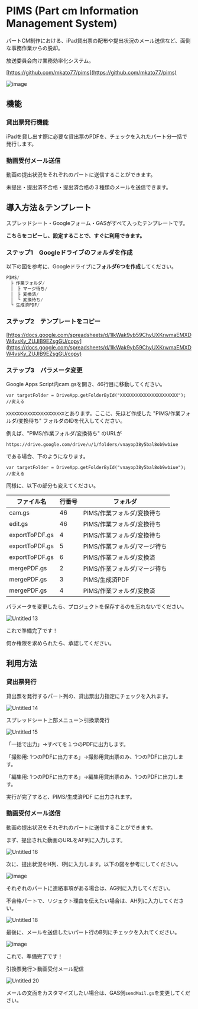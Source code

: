 # PIMS (Part cm Information Management System)

パートCM制作における、iPad貸出票の配布や提出状況のメール送信など、面倒な事務作業からの脱却。

放送委員会向け業務効率化システム。

[https://github.com/mkato77/pims](https://github.com/mkato77/pims)

![image](https://user-images.githubusercontent.com/80267487/190855844-5dd8eb09-471b-4ac5-b8be-ce9192fb0539.png)


## 機能

### 貸出票発行機能

iPadを貸し出す際に必要な貸出票のPDFを、チェックを入れたパート分一括で発行します。

### 動画受付メール送信

動画の提出状況をそれぞれのパートに送信することができます。

未提出・提出済不合格・提出済合格の３種類のメールを送信できます。





## 導入方法＆テンプレート

スプレッドシート・Googleフォーム・GASがすべて入ったテンプレートです。

**こちらをコピーし、設定することで、すぐに利用できます。**

### ステップ1　Googleドライブのフォルダを作成

以下の図を参考に、Googleドライブに**フォルダ6つを作成**してください。

```jsx
PIMS/
　├ 作業フォルダ/
　│　├ マージ待ち/
　│　├ 変換済/
　│　└ 変換待ち/
　└ 生成済PDF/
```

### ステップ2　テンプレートをコピー

[https://docs.google.com/spreadsheets/d/1lkWak9yb59ChyUXKrwmaEMXDW4vsKy_ZUJlB9EZsgGU/copy](https://docs.google.com/spreadsheets/d/1lkWak9yb59ChyUXKrwmaEMXDW4vsKy_ZUJlB9EZsgGU/copy)

### ステップ3　パラメータ変更
Google Apps Script内cam.gsを開き、46行目に移動してください。

```
var targetFolder = DriveApp.getFolderById("XXXXXXXXXXXXXXXXXXXXXX"); //変える
```

`XXXXXXXXXXXXXXXXXXXXXX`とあります。ここに、先ほど作成した "PIMS/作業フォルダ/変換待ち" フォルダのIDを代入してください。

例えば、"PIMS/作業フォルダ/変換待ち" のURLが

```
https://drive.google.com/drive/u/1/folders/vnayop38y5bal8ob9wbiue
```

である場合、下のようになります。

```
var targetFolder = DriveApp.getFolderById("vnayop38y5bal8ob9wbiue"); //変える
```

同様に、以下の部分も変えてください。

| ファイル名 | 行番号 | フォルダ |
| --- | --- | --- |
| cam.gs | 46 | PIMS/作業フォルダ/変換待ち |
| edit.gs | 46 | PIMS/作業フォルダ/変換待ち |
| exportToPDF.gs | 4 | PIMS/作業フォルダ/変換待ち |
| exportToPDF.gs | 5 | PIMS/作業フォルダ/マージ待ち |
| exportToPDF.gs | 6 | PIMS/作業フォルダ/変換済 |
| mergePDF.gs | 2 | PIMS/作業フォルダ/マージ待ち |
| mergePDF.gs | 3 | PIMS/生成済PDF |
| mergePDF.gs | 4 | PIMS/作業フォルダ/変換済 |

パラメータを変更したら、プロジェクトを保存するのを忘れないでください。

![Untitled 13](https://user-images.githubusercontent.com/80267487/190855075-3fb28e41-cfae-4328-8a67-af183ea21a5d.png)

これで準備完了です！

何か権限を求められたら、承認してください。

## 利用方法

### 貸出票発行

貸出票を発行するパート列の、貸出票出力指定にチェックを入れます。

![Untitled 14](https://user-images.githubusercontent.com/80267487/190855082-1c71b4a8-ca07-4e78-bbe7-da45f1e2641a.png)

スプレッドシート上部メニュー＞引換票発行

![Untitled 15](https://user-images.githubusercontent.com/80267487/190855088-aeb92b72-83d7-4579-8cd6-3b6a1b6b26a7.png)

「一括で出力」→すべてを１つのPDFに出力します。

「撮影用: 1つのPDFに出力する」→撮影用貸出票のみ、1つのPDFに出力します。

「編集用: 1つのPDFに出力する」→編集用貸出票のみ、1つのPDFに出力します。

実行が完了すると、PIMS/生成済PDF に出力されます。

### 動画受付メール送信

動画の提出状況をそれぞれのパートに送信することができます。

まず、提出された動画のURLをAF列に入力します。

![Untitled 16](https://user-images.githubusercontent.com/80267487/190855091-744aae4f-e432-4aea-88f5-f8859d0d7ab7.png)

次に、提出状況をH列、I列に入力します。以下の図を参考にしてください。

![image](https://user-images.githubusercontent.com/80267487/190855731-130c78d5-3614-40f9-8299-7095e7787cb3.png)

それぞれのパートに連絡事項がある場合は、AG列に入力してください。

不合格パートで、リジェクト理由を伝えたい場合は、AH列に入力してください。

![Untitled 18](https://user-images.githubusercontent.com/80267487/190855096-d68429ac-5890-480f-8445-813cfc3027dc.png)

最後に、メールを送信したいパート行のB列にチェックを入れてください。

![image](https://user-images.githubusercontent.com/80267487/190855769-cc9414a2-485e-481c-800e-7454bbe8dc05.png)

これで、準備完了です！

引換票発行＞動画受付メール配信

![Untitled 20](https://user-images.githubusercontent.com/80267487/190855102-0d27d30b-5a82-49bf-a936-934d8c00f527.png)

メールの文面をカスタマイズしたい場合は、GAS側`sendMail.gs`を変更してください。

